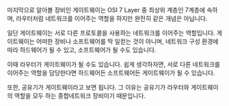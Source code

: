 마지막으로 알아볼 장비인 게이트웨이는 OSI 7 Layer 중 최상위 계층인 7계층에 속하며, 라우터처럼 네트워크를 이어주는 역할을 하지만 완전히 같은 개념은 아닙니다.

일단 게이트웨이는 서로 다른 프로토콜을 사용하는 네트워크를 이어주는 역할입니다.
게이트웨이는 어떠한 장비나 소프트웨어를 딱 일컫는 것이 아니며, 네트워크 구성 환경에 따라 하드웨어가 될 수 있고, 소프트웨어가 될 수도 있습니다.

이때 라우터가 게이트웨이가 될 수도 있습니다. 쉽게 생각하자면, 서로 다른 네트워크를 이어주는 역할을 담당한다면 하드웨어든 소프트웨어든 게이트웨이가 될 수 있습니다.

또한, 공유기가 게이트웨이라고 보면 됩니다. 그 이유는 공유기가 라우터와 게이트웨이의 역할을 모두 하는 종합네트워크 장비이기 때문입니다.